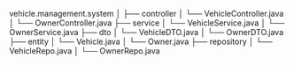 vehicle.management.system
│
├── controller
│   └── VehicleController.java
│   └── OwnerController.java
├── service
│   └── VehicleService.java
│   └── OwnerService.java
├── dto
│   └── VehicleDTO.java
│   └── OwnerDTO.java
├── entity
│   └── Vehicle.java
│   └── Owner.java
├── repository
│   └── VehicleRepo.java
│   └── OwnerRepo.java


